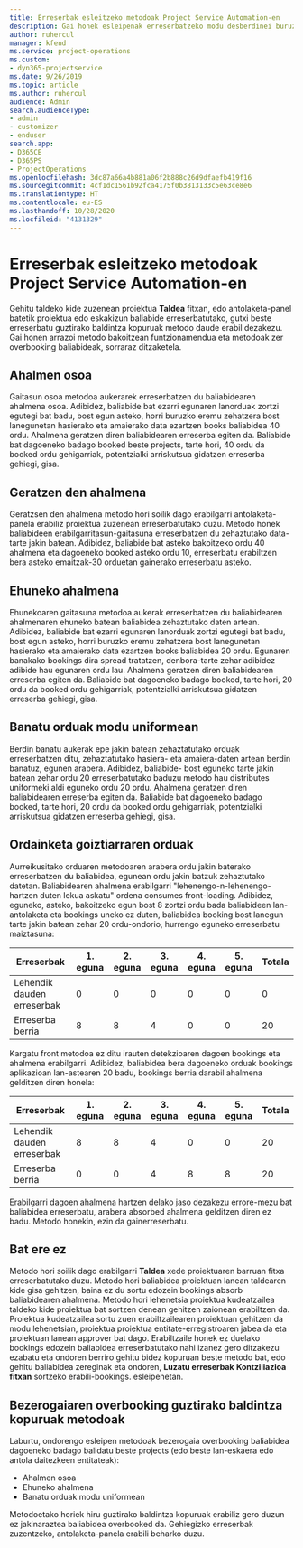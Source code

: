 ```yaml
---
title: Erreserbak esleitzeko metodoak Project Service Automation-en
description: Gai honek esleipenak erreserbatzeko modu desberdinei buruzko informazioa ematen du.
author: ruhercul
manager: kfend
ms.service: project-operations
ms.custom:
- dyn365-projectservice
ms.date: 9/26/2019
ms.topic: article
ms.author: ruhercul
audience: Admin
search.audienceType:
- admin
- customizer
- enduser
search.app:
- D365CE
- D365PS
- ProjectOperations
ms.openlocfilehash: 3dc87a66a4b881a06f2b888c26d9dfaefb419f16
ms.sourcegitcommit: 4cf1dc1561b92fca4175f0b3813133c5e63ce8e6
ms.translationtype: HT
ms.contentlocale: eu-ES
ms.lasthandoff: 10/28/2020
ms.locfileid: "4131329"
---
```

# <a name="booking-allocation-methods-in-project-service-automation"></a>Erreserbak esleitzeko metodoak Project Service Automation-en

Gehitu taldeko kide zuzenean proiektua **Taldea** fitxan, edo antolaketa-panel batetik proiektua edo eskakizun baliabide erreserbatutako, gutxi beste erreserbatu guztirako baldintza kopuruak metodo daude erabil dezakezu. Gai honen arrazoi metodo bakoitzean funtzionamendua eta metodoak zer overbooking baliabideak, sorraraz ditzaketela.

## <a name="full-capacity"></a>Ahalmen osoa 
Gaitasun osoa metodoa aukerarek erreserbatzen du baliabidearen ahalmena osoa. Adibidez, baliabide bat ezarri egunaren lanorduak zortzi egutegi bat badu, bost egun asteko, horri buruzko eremu zehatzera bost lanegunetan hasierako eta amaierako data ezartzen books baliabidea 40 ordu. Ahalmena geratzen diren baliabidearen erreserba egiten da. Baliabide bat dagoeneko badago booked beste projects, tarte hori, 40 ordu da booked ordu gehigarriak, potentzialki arriskutsua gidatzen erreserba gehiegi, gisa.

## <a name="remaining-capacity"></a>Geratzen den ahalmena
Geratzsen den ahalmena metodo hori soilik dago erabilgarri antolaketa-panela erabiliz proiektua zuzenean erreserbatutako duzu. Metodo honek baliabideen erabilgarritasun-gaitasuna erreserbatzen du zehaztutako data-tarte jakin batean. Adibidez, baliabide bat asteko bakoitzeko ordu 40 ahalmena eta dagoeneko booked asteko ordu 10, erreserbatu erabiltzen bera asteko emaitzak-30 orduetan gainerako erreserbatu asteko.

## <a name="percentage-capacity"></a>Ehuneko ahalmena
Ehunekoaren gaitasuna metodoa aukerak erreserbatzen du baliabidearen ahalmenaren ehuneko batean baliabidea zehaztutako daten artean. Adibidez, baliabide bat ezarri egunaren lanorduak zortzi egutegi bat badu, bost egun asteko, horri buruzko eremu zehatzera bost lanegunetan hasierako eta amaierako data ezartzen books baliabidea 20 ordu. Egunaren banakako bookings dira spread tratatzen, denbora-tarte zehar adibidez adibide hau egunaren ordu lau. Ahalmena geratzen diren baliabidearen erreserba egiten da. Baliabide bat dagoeneko badago booked, tarte hori, 20 ordu da booked ordu gehigarriak, potentzialki arriskutsua gidatzen erreserba gehiegi, gisa.

## <a name="evenly-distribute-hours"></a>Banatu orduak modu uniformean
Berdin banatu aukerak epe jakin batean zehaztatutako orduak erreserbatzen ditu, zehaztatutako hasiera- eta amaiera-daten artean berdin banatuz, egunen arabera. Adibidez, baliabide- bost eguneko tarte jakin batean zehar ordu 20 erreserbatutako baduzu metodo hau distributes uniformeki aldi eguneko ordu 20 ordu. Ahalmena geratzen diren baliabidearen erreserba egiten da. Baliabide bat dagoeneko badago booked, tarte hori, 20 ordu da booked ordu gehigarriak, potentzialki arriskutsua gidatzen erreserba gehiegi, gisa.

## <a name="front-load-hours"></a>Ordainketa goiztiarraren orduak
Aurreikusitako orduaren metodoaren arabera ordu jakin baterako erreserbatzen du baliabidea, egunean ordu jakin batzuk zehaztutako datetan. Baliabidearen ahalmena erabilgarri "lehenengo-n-lehenengo-hartzen duten lekua askatu" ordena consumes front-loading. Adibidez, eguneko, asteko, bakoitzeko egun bost 8 zortzi ordu bada baliabideen lan-antolaketa eta bookings uneko ez duten, baliabidea booking bost lanegun tarte jakin batean zehar 20 ordu-ondorio, hurrengo eguneko erreserbatu maiztasuna: 

|         Erreserbak          |    1. eguna    |    2. eguna    |    3. eguna    |    4. eguna    |    5. eguna    |    Totala    |
|---------------------------|-------------|-------------|-------------|-------------|-------------|-------------|
|    Lehendik dauden erreserbak    |    0        |    0        |    0        |    0        |    0        |    0        |
|    Erreserba berria          |    8        |    8        |    4        |    0        |    0        |    20       |

Kargatu front metodoa ez ditu irauten detekzioaren dagoen bookings eta ahalmena erabilgarri. Adibidez, baliabidea bera dagoeneko orduak bookings aplikazioan lan-astearen 20 badu, bookings berria darabil ahalmena gelditzen diren honela:

|   Erreserbak          | 1. eguna | 2. eguna | 3. eguna | 4. eguna | 5. eguna | Totala |
|---------------------|-------|-------|-------|-------|-------|-------|
| Lehendik dauden erreserbak | 8     | 8     | 4     | 0     | 0     | 20    |
| Erreserba berria       | 0     | 0     | 4     | 8     | 8     | 20    |

Erabilgarri dagoen ahalmena hartzen delako jaso dezakezu errore-mezu bat baliabidea erreserbatu, arabera absorbed ahalmena gelditzen diren ez badu. Metodo honekin, ezin da gainerreserbatu.

## <a name="none"></a>Bat ere ez
Metodo hori soilik dago erabilgarri **Taldea** xede proiektuaren barruan fitxa erreserbatutako duzu. Metodo hori baliabidea proiektuan lanean taldearen kide gisa gehitzen, baina ez du sortu edozein bookings absorb baliabidearen ahalmena. Metodo hori lehenetsia proiektua kudeatzailea taldeko kide proiektua bat sortzen denean gehitzen zaionean erabiltzen da. Proiektua kudeatzailea sortu zuen erabiltzailearen proiektuan gehitzen da modu lehenetsian, proiektua proiektua entitate-erregistroaren jabea da eta proiektuan lanean approver bat dago. Erabiltzaile honek ez duelako bookings edozein baliabidea erreserbatutako nahi izanez gero ditzakezu ezabatu eta ondoren berriro gehitu bidez kopuruan beste metodo bat, edo gehitu baliabidea zereginak eta ondoren, **Luzatu erreserbak** **Kontziliazioa fitxan** sortzeko erabili-bookings. esleipenetan.

## <a name="allocation-methods-that-lead-to-overbooking"></a>Bezerogaiaren overbooking guztirako baldintza kopuruak metodoak
Laburtu, ondorengo esleipen metodoak bezerogaia overbooking baliabidea dagoeneko badago balidatu beste projects (edo beste lan-eskaera edo antola daitezkeen entitateak):

- Ahalmen osoa
- Ehuneko ahalmena
- Banatu orduak modu uniformean

Metodoetako horiek hiru guztirako baldintza kopuruak erabiliz gero duzun ez jakinaraztea baliabidea overbooked da. Gehiegizko erreserbak zuzentzeko, antolaketa-panela erabili beharko duzu.
